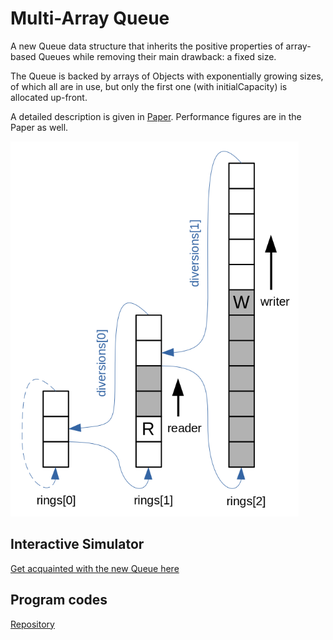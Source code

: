 # Multi-Array Queue

A new Queue data structure that inherits the positive properties of array-based Queues
while removing their main drawback: a fixed size.

The Queue is backed by arrays of Objects with exponentially growing sizes, of which all are in use,
but only the first one (with initialCapacity) is allocated up-front.

A detailed description is given in [Paper](Paper_MultiArrayQueue.pdf).
Performance figures are in the Paper as well.

<img src="Diagram_MultiArrayQueue.png" height="600">

## Interactive Simulator

[Get acquainted with the new Queue here](Simulator_MultiArrayQueue.html)

## Program codes

[Repository](https://github.com/MultiArrayQueue/MultiArrayQueue)

